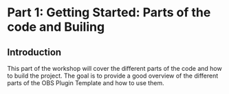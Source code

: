 # Part 1: Getting Started: Parts of the code and Builing

## Introduction

This part of the workshop will cover the different parts of the code and how to build the project. The goal is to provide a good overview of the different parts of the OBS Plugin Template and how to use them.

